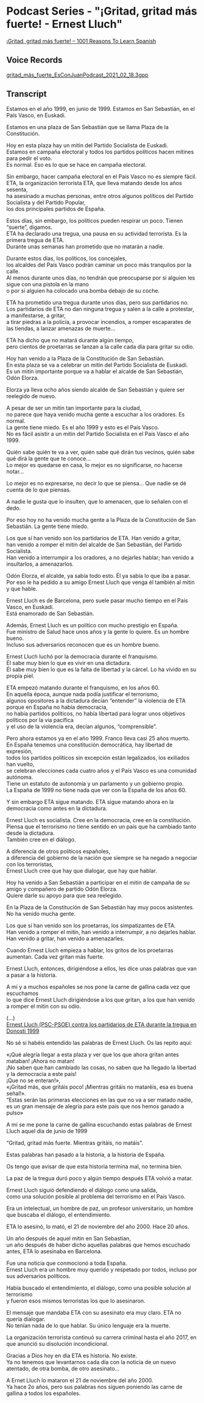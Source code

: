 # Podcast Series - "¡Gritad, gritad más fuerte! - Ernest Lluch"
[¡Gritad, gritad más fuerte! – 1001 Reasons To Learn Spanish](https://1001reasonstolearnspanish.com/gritad-gritad-mas-fuerte/)


## Voice Records

[gritad_más_fuerte_EsConJuanPodcast_2021_02_18.3gpp](https://mega.nz/file/At92QCSb#pYcCT2b9EEA60GhGNhgypypnACM0LQ361aXHp6BbZfc)


## Transcript
Estamos en el año 1999, en junio de 1999. Estamos en San Sebastián, en el País Vasco, en Euskadi. 


Estamos en una plaza de San Sebastián que se llama Plaza de la Constitución. 


Hoy en esta plaza hay un mitin del Partido Socialista de Euskadi.  
Estamos en campaña electoral y todos los partidos políticos hacen mítines para pedir el voto.  
Es normal. Eso es lo que se hace en campaña electoral. 


Sin embargo, hacer campaña electoral en el País Vasco no es siempre fácil.  
ETA, la organización terrorista ETA, que lleva matando desde los años sesenta,  
ha asesinado a muchas personas, entre otros algunos políticos del Partido Socialista y del Partido Popular,  
los dos principales partidos de España. 


Estos días, sin embargo, los políticos pueden respirar un poco. Tienen “suerte”, digamos.  
ETA ha declarado una tregua, una pausa en su actividad terrorista. Es la primera tregua de ETA.  
Durante unas semanas han prometido que no matarán a nadie. 


Durante estos días, los políticos, los concejales,  
los alcaldes del País Vasco podrán caminar un poco más tranquilos por la calle.  
Al menos durante unos días, no tendrán que preocuparse por si alguien les sigue con una pistola en la mano  
o por si alguien ha colocado una bomba debajo de su coche.


ETA ha prometido una tregua durante unos días, pero sus partidarios no.  
Los partidarios de ETA no dan ninguna tregua y salen a la calle a protestar, a manifestarse, a gritar,  
a tirar piedras a la policía, a provocar incendios, a romper escaparates de las tiendas, a lanzar amenazas de muerte…


ETA ha dicho que no matará durante algún tiempo,  
pero cientos de proetarras se lanzan a la calle cada día para gritar su odio. 

 
Hoy han venido a la Plaza de la Constitución de San Sebastián.  
En esta plaza se va a celebrar un mitin del Partido Socialista de Euskadi.  
Es un mitin importante porque va a hablar el alcalde de San Sebastián, Odón Elorza. 


Elorza ya lleva ocho años siendo alcalde de San Sebastián y quiere ser reelegido de nuevo. 


A pesar de ser un mitin tan importante para la ciudad,  
no parece que haya venido mucha gente a escuchar a los oradores.  Es normal.  
La gente tiene miedo. Es el año 1999 y esto es el País Vasco.  
No es fácil asistir a un mitin del Partido Socialista en el País Vasco el año 1999.


Quién sabe quién te va a ver, quién sabe qué dirán tus vecinos, quién sabe qué dirá la gente que te conoce...  
Lo mejor es quedarse en casa, lo mejor es no significarse, no hacerse notar...


Lo mejor es no expresarse, no decir lo que se piensa… Que nadie se dé cuenta de lo que piensas. 


A nadie le gusta que lo insulten, que lo amenacen, que lo señalen con el dedo. 


Por eso hoy no ha venido mucha gente a la Plaza de la Constitución de San Sebastián. La gente tiene miedo.

 
Los que sí han venido son los partidarios de ETA. Han venido a gritar,  
han venido a romper el mitin del alcalde de San Sebastián, del Partido Socialista.  
Han venido a interrumpir a los oradores, a no dejarles hablar; han venido a insultarlos, a amenazarlos. 
 

Odón Elorza, el alcalde, ya sabía todo esto. Él ya sabía lo que iba a pasar.  
Por eso le ha pedido a su amigo Ernest Lluch que venga él también al mitin y que hable. 


Ernest Lluch es de Barcelona, pero suele pasar mucho tiempo en el País Vasco, en Euskadi.  
Está enamorado de San Sebastián. 


Además, Ernest Lluch es un político con mucho prestigio en España.  
Fue ministro de Salud hace unos años y la gente lo quiere. Es un hombre bueno.  
Incluso sus adversarios reconocen que es un hombre bueno.


Ernest Lluch luchó por la democracia durante el franquismo.  
Él sabe muy bien lo que es vivir en una dictadura.  
Él sabe muy bien lo que es la falta de libertad y la cárcel. Lo ha vivido en su propia piel. 


ETA empezó matando durante el franquismo, en los años 60.  
En aquella época, aunque nada podía justificar el terrorismo,  
algunos opositores a la dictadura decían “entender” la violencia de ETA porque en España no había democracia,  
no había partidos políticos, no había libertad para lograr unos objetivos políticos por la via pacífica  
y el uso de la violencia era, decían algunos, “comprensible”. 


Pero ahora estamos ya en el año 1999. Franco lleva casi 25 años muerto.  
En España tenemos una constitución democrática, hay libertad de expresión,  
todos los partidos políticos sin excepción están legalizados, los exiliados han vuelto,  
se celebran elecciones cada cuatro años y el País Vasco es una comunidad autónoma.  
Tiene un estatuto de autonomía y un parlamento y un gobierno propio.  
La España de 1999 no tiene nada que ver con la España de los años 60. 


Y sin embargo ETA sigue matando. ETA sigue matando ahora en la democracia como antes en la dictadura. 


Ernest Lluch es socialista. Cree en la democracia, cree en la constitución.  
Piensa que el terrorismo no tiene sentido en un país que ha cambiado tanto desde la dictadura.  
También cree en el diálogo. 


A diferencia de otros políticos españoles,  
a diferencia del gobierno de la nación que siempre se ha negado a negociar con los terroristas,  
Ernest Lluch cree que hay que dialogar, que hay que hablar.


Hoy ha venido a San Sebastián a participar en el mitin de campaña de su amigo y compañero de partido Odón Elorza.  
Quiere darle su apoyo para que sea reelegido.


En la Plaza de la Constitución de San Sebastián hay muy pocos asistentes. No ha venido mucha gente. 


Los que sí han venido son los proetarras, los simpatizantes de ETA.  
Han venido a romper el mitin, han venido a interrumpir, a no dejarles hablar.  
Han venido a gritar, han venido a amenazarles. 


Cuando Ernest Lluch empieza a hablar, los gritos de los proetarras aumentan. Cada vez gritan más fuerte. 


Ernest Lluch, entonces, dirigiéndose a ellos, les dice unas palabras que van a pasar a la historia. 


A mí y a muchos españoles se nos pone la carne de gallina cada vez que escuchamos  
lo que dice Ernest Lluch dirigiéndose a los que gritan, a los que han venido a romper el mitin con su odio. 


(...)  
[Ernest Lluch (PSC-PSOE) contra los partidarios de ETA durante la tregua en Donosti 1999](https://youtu.be/PF5BsocnNQ4)


No sé si habéis entendido las palabras de Ernest Lluch. Os las repito aquí:


«¡Qué alegría llegar a esta plaza y ver que los que ahora gritan antes mataban! ¡Ahora no matan!  
¡No saben que han cambiado las cosas, no saben que ha llegado la libertad y la democracia a este país!  
¡Que no se enteran!»,  
«¡Gritad más, que gritáis poco! ¡Mientras gritáis no mataréis, esa es buena señal!».  
“Estas serán las primeras elecciones en las que no va a ser matado nadie,  
es un gran mensaje de alegría para este país que nos hemos ganado a pulso»  


A mí se me pone la carne de gallina escuchando estas palabras de Ernest Lluch aquel día de junio de 1999


“Gritad, gritad más fuerte. Mientras gritáis, no matáis”.


Estas palabras han pasado a la historia, a la historia de España.


Os tengo que avisar de que esta historia termina mal, no termina bien.


La paz de la tregua duró poco y algún tiempo después ETA volvió a matar. 


Ernest Lluch siguió defendiendo el diálogo como una salida,  
como una solución posible al problema del terrorismo en el País Vasco. 


Era un intelectual, un hombre de paz, un profesor universitario, un hombre que buscaba el diálogo, el entendimiento. 


ETA lo asesinó, lo mató, el 21 de noviembre del año 2000. Hace 20 años. 


Un año después de aquel mitin en San Sebastian,  
un año después de haber dicho aquellas palabras que hemos escuchado antes, ETA lo asesinaba en Barcelona. 


Fue una noticia que conmocionó a toda España.  
Ernest Lluch era un hombre muy querido y respetado por todos, incluso por sus adversarios políticos.


Había buscado el entendimiento, el diálogo, como una posible solución al terrorismo  
y fueron esos mismos terroristas los que lo asesinaron. 


El mensaje que mandaba ETA con su asesinato era muy claro. ETA no quería dialogar.  
No tenían nada de lo que hablar. Su único lenguaje era la muerte. 


La organización terrorista continuó su carrera criminal hasta el año 2017, en que anunció su disolución incondicional. 


Gracias a Dios hoy en día ETA es historia. No existe.  
Ya no tenemos que levantarnos cada día con la noticia de un nuevo atentado, de otra bomba, de otro asesinato…


A Ernet Lluch lo mataron el 21 de noviembre del año 2000.  
Ya hace 2o años, pero sus palabras nos siguen poniendo las carne de gallina a todos los españoles.

